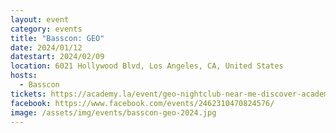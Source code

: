 ```yaml
---
layout: event
category: events
title: "Basscon: GEO"
date: 2024/01/12
datestart: 2024/02/09
location: 6021 Hollywood Blvd, Los Angeles, CA, United States
hosts:
  - Basscon
tickets: https://academy.la/event/geo-nightclub-near-me-discover-academy-la-2024-feb-09-best-night-club-near-me-hollywood-los-angeles/
facebook: https://www.facebook.com/events/2462310470824576/
image: /assets/img/events/basscon-geo-2024.jpg
---
```

